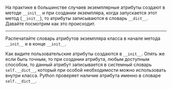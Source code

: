 На практике в большинстве случаев экземплярные атрибуты создают в методе `__init__` и при создании экземпляра, когда запускается этот метод (`__init__`),
то атрибуты записываются в словарь `__dict__`. Давайте посмотрим как это происходит.

___

Распечатайте словарь атрибутов экземпляра класса в начале метода `__init__` и в конце `__init__`.

Как видите пользовательские атрибуты создаются в `__init__`. Опять же если быть точным, то при создании атрибута, любым доступным способом, то данный атрибут
записывается в системный словарь `self.__dict__`, который при особой необходимости можно использовать внутри класса. Python проверяет наличие 
атрибута именно в словаре `self.__dict__`.
